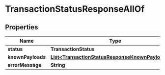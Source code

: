 

# TransactionStatusResponseAllOf


## Properties

| Name | Type | Description | Notes |
|------------ | ------------- | ------------- | -------------|
|**status** | **TransactionStatus** |  |  |
|**knownPayloads** | [**List&lt;TransactionStatusResponseKnownPayloadItem&gt;**](TransactionStatusResponseKnownPayloadItem.md) |  |  |
|**errorMessage** | **String** |  |  [optional] |




